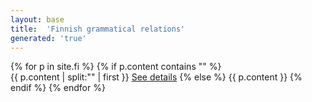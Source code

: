 ```yaml
---
layout: base
title:  'Finnish grammatical relations'
generated: 'true'
---
```


{% for p in site.fi %}
{% if p.content contains "<!--details-->" %}    
{{ p.content | split:"<!--details-->" | first }}
<a href="{{ p.url | remove_first:'/' }}">See details</a>
{% else %}
{{ p.content }}
{% endif %}
{% endfor %}
